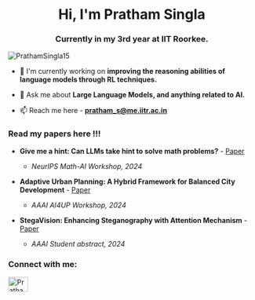 <h1 align="center">Hi, I'm Pratham Singla</h1>
<h3 align="center">Currently in my 3rd year at IIT Roorkee.</h3>

<p align="left"> <img src="https://komarev.com/ghpvc/?username=PrathamSingla15&label=Profile%20views&color=0e75b6&style=flat" alt="PrathamSingla15" /> </p>

- 🔭 I'm currently working on **improving the reasoning abilities of language models through RL techniques.**

- 💬 Ask me about **Large Language Models, and anything related to AI.**

- 📫 Reach me here - **pratham_s@me.iitr.ac.in**

<!-- - 📄 Know about my experiences from my [Resume](https://www.overleaf.com/read/dfxpyyrgfrsc#2e3d34) -->

### Read my papers here !!!

- **Give me a hint: Can LLMs take hint to solve math problems?** - [Paper](https://arxiv.org/abs/2410.05915)
  - *NeurIPS Math-AI Workshop, 2024*
    
- **Adaptive Urban Planning: A Hybrid Framework for Balanced City Development** - [Paper](https://arxiv.org/abs/2412.15349)
  - *AAAI AI4UP Workshop, 2024*
 
- **StegaVision: Enhancing Steganography with Attention Mechanism** - [Paper](https://arxiv.org/abs/2411.05838)
  - *AAAI Student abstract, 2024*

<h3 align="left">Connect with me:</h3>
<p align="left">
<a href="https://www.linkedin.com/in/pratham-singla-a132732a7/" target="blank"><img align="center" src="https://raw.githubusercontent.com/rahuldkjain/github-profile-readme-generator/master/src/images/icons/Social/linked-in-alt.svg" alt="PrathamSingla15" height="30" width="40" /></a>
<!-- <a href="https://scholar.google.com/citations?user=6tyILRMAAAAJ&hl=en" target="blank"><img align="center" src="https://raw.githubusercontent.com/rahuldkjain/github-profile-readme-generator/master/src/images/icons/Social/google-scholar.svg" alt="PrathamSingla15" height="30" width="40" /></a> -->
